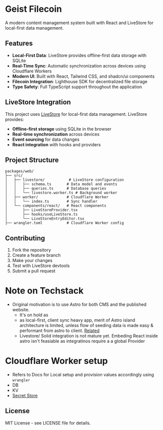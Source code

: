 # Geist Filecoin

A modern content management system built with React and LiveStore for local-first data management.

## Features

- **Local-First Data**: LiveStore provides offline-first data storage with SQLite
- **Real-Time Sync**: Automatic synchronization across devices using Cloudflare Workers
- **Modern UI**: Built with React, Tailwind CSS, and shadcn/ui components
- **Filecoin Integration**: Lighthouse SDK for decentralized file storage
- **Type Safety**: Full TypeScript support throughout the application

## LiveStore Integration

This project uses [LiveStore](https://docs.livestore.dev/) for local-first data management. LiveStore provides:

- **Offline-first storage** using SQLite in the browser
- **Real-time synchronization** across devices
- **Event sourcing** for data changes
- **React integration** with hooks and providers

## Project Structure

```
packages/web/
├── src/
│   ├── livestore/           # LiveStore configuration
│   │   ├── schema.ts       # Data model and events
│   │   ├── queries.ts      # Database queries
│   │   └── livestore.worker.ts # Background worker
│   ├── worker/             # Cloudflare Worker
│   │   └── index.ts        # Sync handler
│   └── components/react/   # React components
│       ├── LiveStoreProvider.tsx
│       ├── hooks/useLiveStore.ts
│       └── LiveStoreEntryEditor.tsx
├── wrangler.toml           # Cloudflare Worker config
```

## Contributing

1. Fork the repository
2. Create a feature branch
3. Make your changes
4. Test with LiveStore devtools
5. Submit a pull request

# Note on Techstack
- Original motivation is to use Astro for both CMS and the published website. 
  - It's on hold as  
   - as local-first, client sync heavy app, merit of Astro island architecture is limited, unless flow of seeding data is made easy & performant from astro to client. [Related](https://github.com/livestorejs/livestore/issues/364)
   - Livestore/ Solid integration is not mature yet. Embeding React inside astro isn't feasiable as integratinos require a a global Provider
   
# Cloudflare Worker setup

- Refers to Docs for Local setup and provision values accordingly using `wrangler`
 - DB
 - KV
 - [Secret Store](https://developers.cloudflare.com/secrets-store/integrations/workers/)

## License

MIT License - see LICENSE file for details.